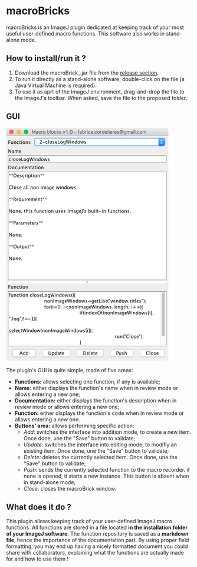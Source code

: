 # macroBricks
macroBricks is an ImageJ plugin dedicated at keeping track of your most useful user-defined macro functions.
This software also works in stand-alone mode.

## How to install/run it ?

1. Download the macroBrick_.jar file from the [release section](https://github.com/fabricecordelieres/IJ_macroBricks/releases).
2. To run it directly as a stand-alone software, double-click on the file (a Java Virtual Machine is required).
3. To use it as aprt of the ImageJ environment, drag-and-drop the file to the ImageJ's toolbar. When asked, save the file to the proposed folder.

## GUI
![macroBricks_GUI](img/macroBlocks_GUI.jpeg "macroBricks_GUI")

The plugin's GUI is quite simple, made of five areas:
* **Functions:** allows selecting one function, if any is available;
* **Name:** either displays the function's name when in review mode or allows entering a new one;
* **Documentation:** either displays the function's description when in review mode or allows entering a new one;
* **Function:** either displays the function's code when in review mode or allows entering a new one.
* **Buttons' area:** allows performing specific action:
    * *Add:* switches the interface into addition mode, to create a new item. Once done, une the "Save" button to validate;
    * *Update:* switches the interface into editing mode, to modifiy an existing item. Once done, une the "Save" button to validate;
    * *Delete:* deletes the currently selected item. Once done, une the "Save" button to validate;
    * *Push:* sends the currently selected function to the macro recorder. if none is opened, it starts a new instance. This button is absent when in stand-alone mode;
    * *Close:* closes the macroBrick window.
    
## What does it do ?
This plugin allows keeping track of your user-defined ImageJ macro functions. All functions are stored in a file located **in the installation folder of your ImageJ software**. The function repository is saved as a **markdown file**, hence the importance of the documentation part. By using proper field formatting, you may end up having a nicely formatted document you could share with collaborators, explaining what the functions are actually made for and how to use them !
